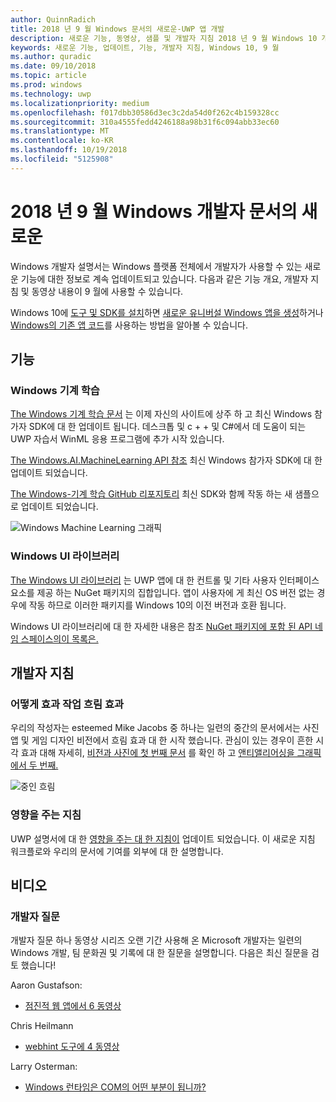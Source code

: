 ```yaml
---
author: QuinnRadich
title: 2018 년 9 월 Windows 문서의 새로운-UWP 앱 개발
description: 새로운 기능, 동영상, 샘플 및 개발자 지침 2018 년 9 월 Windows 10 개발자 설명서를 추가한 합니다.
keywords: 새로운 기능, 업데이트, 기능, 개발자 지침, Windows 10, 9 월
ms.author: quradic
ms.date: 09/10/2018
ms.topic: article
ms.prod: windows
ms.technology: uwp
ms.localizationpriority: medium
ms.openlocfilehash: f017dbb30586d3ec3c2da54d0f262c4b159328cc
ms.sourcegitcommit: 310a4555fedd4246188a98b31f6c094abb33ec60
ms.translationtype: MT
ms.contentlocale: ko-KR
ms.lasthandoff: 10/19/2018
ms.locfileid: "5125908"
---
```

# <a name="whats-new-in-the-windows-developer-docs-in-september-2018"></a>2018 년 9 월 Windows 개발자 문서의 새로운

Windows 개발자 설명서는 Windows 플랫폼 전체에서 개발자가 사용할 수 있는 새로운 기능에 대한 정보로 계속 업데이트되고 있습니다. 다음과 같은 기능 개요, 개발자 지침 및 동영상 내용이 9 월에 사용할 수 있습니다.

Windows 10에 [도구 및 SDK를 설치](http://go.microsoft.com/fwlink/?LinkId=821431)하면 [새로운 유니버설 Windows 앱을 생성](../get-started/create-uwp-apps.md)하거나 [Windows의 기존 앱 코드](../porting/index.md)를 사용하는 방법을 알아볼 수 있습니다.

## <a name="features"></a>기능

### <a name="windows-machine-learning"></a>Windows 기계 학습

[The Windows 기계 학습 문서](https://docs.microsoft.com/windows/ai/) 는 이제 자신의 사이트에 상주 하 고 최신 Windows 참가자 SDK에 대 한 업데이트 됩니다. 데스크톱 및 c + + 및 C#에서 데 도움이 되는 UWP 자습서 WinML 응용 프로그램에 추가 시작 있습니다.

[The Windows.AI.MachineLearning API 참조](https://docs.microsoft.com/uwp/api/windows.ai.machinelearning) 최신 Windows 참가자 SDK에 대 한 업데이트 되었습니다.

[The Windows-기계 학습 GitHub 리포지토리](https://github.com/Microsoft/Windows-Machine-Learning) 최신 SDK와 함께 작동 하는 새 샘플으로 업데이트 되었습니다.

![Windows Machine Learning 그래픽](images/winml-graphic.png)

### <a name="windows-ui-library"></a>Windows UI 라이브러리

[The Windows UI 라이브러리](https://aka.ms/winui-docs) 는 UWP 앱에 대 한 컨트롤 및 기타 사용자 인터페이스 요소를 제공 하는 NuGet 패키지의 집합입니다. 앱이 사용자에 게 최신 OS 버전 없는 경우에 작동 하므로 이러한 패키지를 Windows 10의 이전 버전과 호환 됩니다.

Windows UI 라이브러리에 대 한 자세한 내용은 참조 [NuGet 패키지에 포함 된 API 네임 스페이스의이 목록은.](https://docs.microsoft.com/uwp/api/overview/winui/)

## <a name="developer-guidance"></a>개발자 지침

### <a name="how-blur-effects-work"></a>어떻게 효과 작업 흐림 효과

우리의 작성자는 esteemed Mike Jacobs 중 하나는 일련의 중간의 문서에서는 사진 앱 및 게임 디자인 비전에서 흐림 효과 대 한 시작 했습니다. 관심이 있는 경우이 흔한 시각 효과 대해 자세히, [비전과 사진에 첫 번째 문서](https://medium.com/microsoft-design/science-in-the-system-how-blur-effects-work-8b0590996e09) 를 확인 하 고 [앤티앨리어싱을 그래픽에서 두 번째.](https://medium.com/microsoft-design/science-in-the-system-how-blur-effects-work-part-2-c5589a738515)

![중인 흐림](images/blur-example.jpg)

### <a name="contributing-guidance"></a>영향을 주는 지침

UWP 설명서에 대 한 [영향을 주는 대 한 지침이](https://github.com/MicrosoftDocs/windows-uwp/blob/docs/CONTRIBUTING.md) 업데이트 되었습니다. 이 새로운 지침 워크플로와 우리의 문서에 기여를 외부에 대 한 설명합니다.

## <a name="videos"></a>비디오

### <a name="one-dev-question"></a>개발자 질문

개발자 질문 하나 동영상 시리즈 오랜 기간 사용해 온 Microsoft 개발자는 일련의 Windows 개발, 팀 문화권 및 기록에 대 한 질문을 설명합니다. 다음은 최신 질문을 검토 했습니다!

Aaron Gustafson:

* [점진적 웹 앱에서 6 동영상](https://www.youtube.com/playlist?list=PLWs4_NfqMtoyPHoI-CIB71mEq-om6m35I)

Chris Heilmann

* [webhint 도구에 4 동영상](https://www.youtube.com/watch?v=eXfmxmiA00Y&list=PLWs4_NfqMtow00LM-vgyECAlMDxx84Q2v)

Larry Osterman:

* [Windows 런타임은 COM의 어떤 부분이 됩니까?](https://youtu.be/_nsMjHqRn1w)
